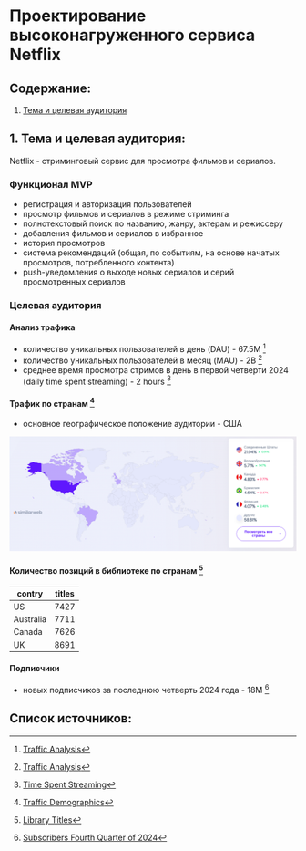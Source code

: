 # Проектирование высоконагруженного сервиса Netflix

## Содержание:
1. [Тема и целевая аудитория](#1)

## 1. Тема и целевая аудитория:
Netflix - стриминговый сервис для просмотра фильмов и сериалов.

### Функционал MVP
- регистрация и авторизация пользователей
- просмотр фильмов и сериалов в режиме стриминга
- полнотекстовый поиск по названию, жанру, актерам и режиссеру
- добавления фильмов и сериалов в избранное
- история просмотров
- система рекомендаций (общая, по событиям, на основе начатых просмотров, потребленного контента)
- push-уведомления о выходе новых сериалов и серий просмотренных сериалов

### Целевая аудитория

#### Анализ трафика
- количество уникальных пользователей в день (DAU) - 67.5M [^1]
- количество уникальных пользователей в месяц (MAU) - 2B [^1]
- среднее время просмотра стримов в день в первой четверти 2024 (daily time spent streaming) - 2 hours [^2]

 #### Трафик по странам [^4]
- основное географическое положение аудитории - США

![Geography](images/geography.png)

#### Количество позиций в библиотеке по странам [^3]
| contry    | titles | 
| --------- | ------ | 
| US        | 7427   |
| Australia | 7711   |
| Canada    | 7626   |
| UK        | 8691   |

#### Подписчики
- новых подписчиков за последнюю четверть 2024 года - 18M [^5]

## Список источников:
[^1]: [Traffic Analysis](https://hypestat.com/info/netflix.com)

[^2]: [Time Spent Streaming](https://www.statista.com/statistics/1497100/time-spent-streaming-netflix-per-account/)

[^3]: [Library Titles](https://www.whats-on-netflix.com/news/netflix-library-by-the-numbers-2024/)

[^4]: [Traffic Demographics](https://www.similarweb.com/ru/website/netflix.com/#demographics)

[^5]: [Subscribers Fourth Quarter of 2024](https://www.statista.com/statistics/250934/quarterly-number-of-netflix-streaming-subscribers-worldwide/)
